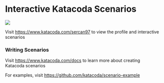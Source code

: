# Interactive Katacoda Scenarios

[![](http://shields.katacoda.com/katacoda/sercan97/count.svg)](https://www.katacoda.com/sercan97 "Get your profile on Katacoda.com")

Visit https://www.katacoda.com/sercan97 to view the profile and interactive scenarios

### Writing Scenarios
Visit https://www.katacoda.com/docs to learn more about creating Katacoda scenarios

For examples, visit https://github.com/katacoda/scenario-example

